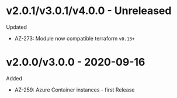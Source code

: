 # v2.0.1/v3.0.1/v4.0.0 - Unreleased

Updated
  * AZ-273: Module now compatible terraform `v0.13+`

# v2.0.0/v3.0.0 - 2020-09-16

Added
  * AZ-259: Azure Container instances - first Release
